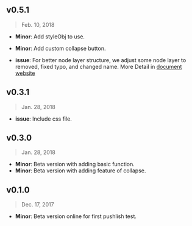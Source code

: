 ## v0.5.1

> Feb. 10, 2018

- **Minor**: Add styleObj to use.
- **Minor**: Add custom collapse button.

- **issue**: For better node layer structure, we adjust some node layer to removed, fixed typo, and changed name. More Detail in [document website](https://blacktoolboxlaboratory.github.io/)

## v0.3.1

> Jan. 28, 2018

- **issue**: Include css file.

## v0.3.0

> Jan. 28, 2018

- **Minor**: Beta version with adding basic function.
- **Minor**: Beta version with adding feature of collapse.

## v0.1.0

> Dec. 17, 2017

- **Minor**: Beta version online for first pushlish test.
